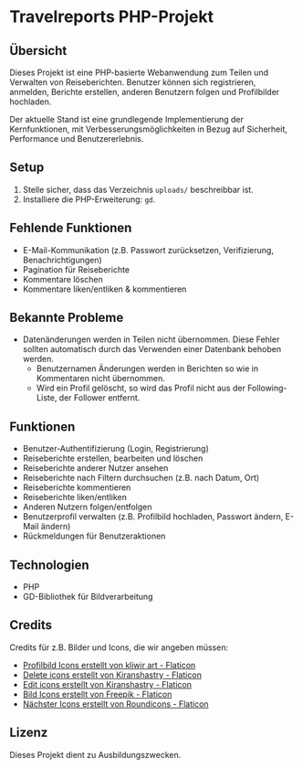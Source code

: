 # Travelreports PHP-Projekt

## Übersicht

Dieses Projekt ist eine PHP-basierte Webanwendung zum Teilen und Verwalten von Reiseberichten. Benutzer können sich registrieren, anmelden, Berichte erstellen, anderen Benutzern folgen und Profilbilder hochladen.

Der aktuelle Stand ist eine grundlegende Implementierung der Kernfunktionen, mit Verbesserungsmöglichkeiten in Bezug auf Sicherheit, Performance und Benutzererlebnis.

## Setup
1. Stelle sicher, dass das Verzeichnis `uploads/` beschreibbar ist.
2. Installiere die PHP-Erweiterung: `gd`.

## Fehlende Funktionen
- E-Mail-Kommunikation (z.B. Passwort zurücksetzen, Verifizierung, Benachrichtigungen)
- Pagination für Reiseberichte
- Kommentare löschen
- Kommentare liken/entliken & kommentieren

## Bekannte Probleme
- Datenänderungen werden in Teilen nicht übernommen. Diese Fehler sollten automatisch durch das Verwenden einer Datenbank behoben werden.
    - Benutzernamen Änderungen werden in Berichten so wie in Kommentaren nicht übernommen.
    - Wird ein Profil gelöscht, so wird das Profil nicht aus der Following-Liste, der Follower entfernt.

## Funktionen
- Benutzer-Authentifizierung (Login, Registrierung)
- Reiseberichte erstellen, bearbeiten und löschen
- Reiseberichte anderer Nutzer ansehen
- Reiseberichte nach Filtern durchsuchen (z.B. nach Datum, Ort)
- Reiseberichte kommentieren
- Reiseberichte liken/entliken
- Anderen Nutzern folgen/entfolgen
- Benutzerprofil verwalten (z.B. Profilbild hochladen, Passwort ändern, E-Mail ändern)
- Rückmeldungen für Benutzeraktionen



## Technologien
- PHP
- GD-Bibliothek für Bildverarbeitung

## Credits
Credits für z.B. Bilder und Icons, die wir angeben müssen:

- <a href="https://www.flaticon.com/de/kostenlose-icons/profilbild" title="profilbild Icons">Profilbild Icons erstellt von kliwir art \- Flaticon</a>
- <a href="https://www.flaticon.com/free-icons/delete" title="delete icons">Delete icons erstellt von Kiranshastry \- Flaticon</a>
- <a href="https://www.flaticon.com/free-icons/edit" title="edit icons">Edit icons erstellt von Kiranshastry \- Flaticon</a>
- <a href="https://www.flaticon.com/de/kostenlose-icons/bild" title="bild Icons">Bild Icons erstellt von Freepik - Flaticon</a>
- <a href="https://www.flaticon.com/de/kostenlose-icons/nachster" title="nächster Icons">Nächster Icons erstellt von Roundicons - Flaticon</a>

## Lizenz
Dieses Projekt dient zu Ausbildungszwecken.